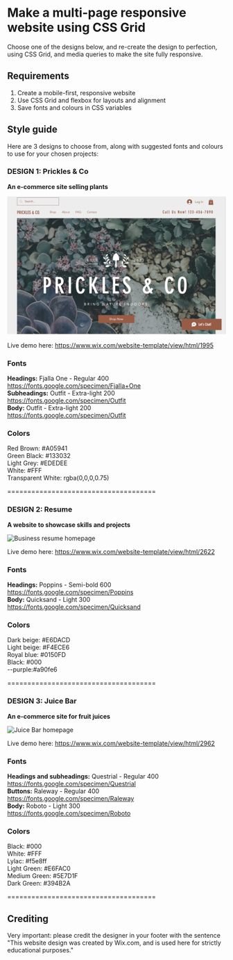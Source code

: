 # Make a multi-page responsive website using CSS Grid

Choose one of the designs below, and re-create the design to perfection, using CSS Grid, and media queries to make the site fully responsive.

## Requirements

1. Create a mobile-first, responsive website
2. Use CSS Grid and flexbox for layouts and alignment
3. Save fonts and colours in CSS variables

## Style guide

Here are 3 designs to choose from, along with suggested fonts and colours to use for your chosen projects:

### **DESIGN 1: Prickles & Co**

**An e-commerce site selling plants**

![Prickles & Co homepage](./designs/Cactus%20shop.png)

Live demo here: https://www.wix.com/website-template/view/html/1995

### Fonts

**Headings:** Fjalla One - Regular 400  
https://fonts.google.com/specimen/Fjalla+One  
**Subheadings:** Outfit - Extra-light 200  
https://fonts.google.com/specimen/Outfit  
**Body:** Outfit - Extra-light 200  
https://fonts.google.com/specimen/Outfit

### Colors

Red Brown: #A05941  
Green Black: #133032  
Light Grey: #EDEDEE  
White: #FFF  
Transparent White: rgba(0,0,0,0.75)

=====================================

### **DESIGN 2: Resume**

**A website to showcase skills and projects**

![Business resume homepage](./designs/Business%20portfolio.png)

Live demo here: https://www.wix.com/website-template/view/html/2622

### Fonts

**Headings:** Poppins - Semi-bold 600  
https://fonts.google.com/specimen/Poppins  
**Body:** Quicksand - Light 300  
https://fonts.google.com/specimen/Quicksand

### Colors

Dark beige: #E6DACD  
Light beige: #F4ECE6  
Royal blue: #0150FD  
Black: #000  
--purple:#a90fe6

=====================================

### **DESIGN 3: Juice Bar**

**An e-commerce site for fruit juices**

![Juice Bar homepage](./designs/Juice%20bar.png)

Live demo here: https://www.wix.com/website-template/view/html/2962

### Fonts

**Headings and subheadings:** Questrial - Regular 400  
https://fonts.google.com/specimen/Questrial  
**Buttons:** Raleway - Regular 400  
https://fonts.google.com/specimen/Raleway  
**Body:** Roboto - Light 300  
https://fonts.google.com/specimen/Roboto

### Colors

Black: #000  
White: #FFF  
Lylac: #f5e8ff  
Light Green: #E6FAC0  
Medium Green: #5E7D1F  
Dark Green: #394B2A

=====================================

## **Crediting**

Very important: please credit the designer in your footer with the sentence
"This website design was created by Wix.com, and is used here for strictly educational purposes."
